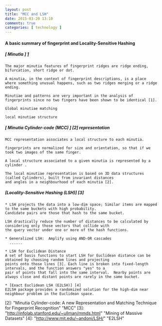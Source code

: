 ```yaml
---
layout: post
title: "MCC and LSH"
date: 2015-03-20 13:10
comments: true
categories: [ technology ]
---
```

#### A basic summary of fingerprint and Locality-Sensitive Hashing

##### [ Minutia ] [1]
    The major minutia features of fingerprint ridges are ridge ending, bifurcation, short ridge or dot. 
 
    A minutia, in the context of fingerprint descriptions, is a place where something unusual happens, such as two ridges merging or a ridge ending.
 
    Minutiae and patterns are very important in the analysis of fingerprints since no two fingers have been shown to be identical [1].
 
    Global minutiae matching
 
    local minutiae structure 
 
##### [ Minutia Cylinder-code (MCC) ] [2] representation
    MCC representation associates a local structure to each minutia. 
  
    fingerprints are normalized for size and orientation, so that if we took two images of the same finger.
 
    A local structure associated to a given minutia is represented by a cylinder .
    
    The local minutiae representation is based on 3D data structures (called Cylinders), built from invariant distances
    and angles in a neighbourhood of each minutia [2].

##### [Locality-Sensitive Hashing (LSH)] [3]
    * LSH projects the data into a low-dim space; Similar items are mapped to the same buckets with high probability.
	Candidate pairs are those that hash to the same bucket.
	
    LSH drastically reduce the number of distances to be calculated by considering only those vectors that collide with
    the query vector under one or more of the hash functions.

    * Generalized LSH:  Amplify using AND-OR cascades
      ......

    * LSH for Euclidean Distance
    A set of basis functions to start LSH for Euclidean distance can be obtained by choosing random lines and projecting
    points onto those lines [3]. Each line is broken into fixed-length intervals, and the function answers "yes" to a
    pair of points that fall into the same interval.  Nearby points are always close and distant points are rarely in the same bucket. 

    * [Exact Euclidean LSH (E2LSH)] [4]
	E2LSH package provides a randomized solution for the high-dim near neighbour problem in the Euclidean space.

[1]: http://en.wikipedia.org/wiki/Fingerprint "Fingerprint"
[2]: "Minutia Cylinder-code: A new Representation and Matching Technique for Fingerprint Recognition"  "MCC"
[3]: "http://infolab.stanford.edu/~ullman/mmds.html"   "Mining of Massive Datasets"
[4]: "http://www.mit.edu/~andoni/LSH/" "E2LSH"
